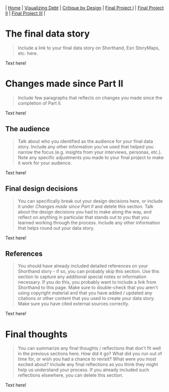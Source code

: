 | [Home](https://kcufford.github.io/portfolio/) | [Visualizing Debt](visualizing-government-debt) | [Critique by Design](critique-by-design) | [Final Project I](final-project-part-one) | [Final Project II](final-project-part-two) | [Final Project III](final-project-part-three) |

# The final data story
> Include a link to your final data story on Shorthand, Esri StoryMaps, etc. here. 

Text here!

# Changes made since Part II
> Include few paragraphs that reflects on changes you made since the completion of Part II. 

Text here!

## The audience
> Talk about who you identified as the audience for your final data story.  Include any other information you've used that helped you narrow the focus (e.g. insights from your interviews, personas, etc.).  Note any specific adjustments you made to your final project to make it work for your audience.

Text here!

## Final design decisions
> You can specifically break out your design decisions here, or include it under *Changes made since Part II* and delete this section. Talk about the design decisions you had to make along the way, and reflect on anything in particular that stands out to you that you learned working through the process.  Include any other information that helps round out your data story. 

Text here!

## References
> You should have already included detailed references on your Shorthand story - if so, you can probably skip this section.  Use this section to capture any additional special notes or information necessary.  If you do this, you probably want to include a link from Shorthand to this page. Make sure to double-check that you aren't using copyright material and that you have added / updated any citations or other content that you used to create your data story.  Make sure you have cited external sources correctly. 

Text here!

# Final thoughts
> You can summarize any final thoughts / reflections that don't fit well in the previous sections here.  How did it go?  What did you run out of time for, or wish you had a chance to revisit?  What were you most excited about?  Include any final reflections as you think they might help us understand your process.  If you already included such reflections elsewhere, you can delete this section. 

Text here!
